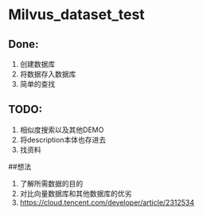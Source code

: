# Milvus_dataset_test
## Done:  
1. 创建数据库
2. 将数据存入数据库
3. 简单的查找  

## TODO:  
1. 相似度搜索以及其他DEMO
2. 将description本体也存进去
3. 找资料  


##想法
1. 了解所需数据的目的
2. 对比向量数据库和其他数据库的优劣
3. https://cloud.tencent.com/developer/article/2312534  

